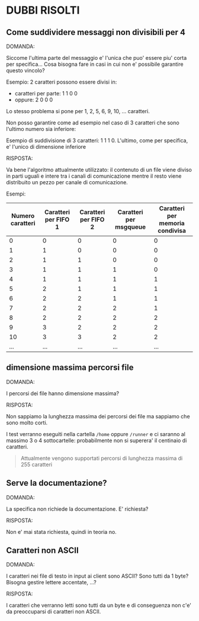 # DUBBI RISOLTI

## Come suddividere messaggi non divisibili per 4

DOMANDA:

Siccome l'ultima parte del messaggio e' l'unica che puo' essere piu' corta per specifica... Cosa bisogna fare in casi in cui non e' possibile garantire questo vincolo?

Esempio: 2 caratteri possono essere divisi in:
- caratteri per parte: 1 1 0 0
- oppure: 2 0 0 0

Lo stesso problema si pone per 1, 2, 5, 6, 9, 10, ... caratteri.

Non posso garantire come ad esempio nel caso di 3 caratteri che sono l'ultimo numero sia inferiore:

Esempio di suddivisione di 3 caratteri: 1 1 1 0. L'ultimo, come per specifica, e' l'unico di dimensione inferiore

RISPOSTA:

Va bene l'algoritmo attualmente utilizzato: il contenuto di un file viene diviso in parti uguali e intere tra i canali di comunicazione mentre il resto viene distribuito un pezzo per canale di comunicazione.

Esempi:

|Numero caratteri|Caratteri per FIFO 1|Caratteri per FIFO 2|Caratteri per msgqueue|Caratteri per memoria condivisa|
|----------------|--------------------|--------------------|----------------------|-------------------------------|
|0               |0                   |0                   |0                     |0                              |
|1               |1                   |0                   |0                     |0                              |
|2               |1                   |1                   |0                     |0                              |
|3               |1                   |1                   |1                     |0                              |
|4               |1                   |1                   |1                     |1                              |
|5               |2                   |1                   |1                     |1                              |
|6               |2                   |2                   |1                     |1                              |
|7               |2                   |2                   |2                     |1                              |
|8               |2                   |2                   |2                     |2                              |
|9               |3                   |2                   |2                     |2                              |
|10              |3                   |3                   |2                     |2                              |
|...             |...                 |...                 |...                   |...                            |

## dimensione massima percorsi file

DOMANDA:

I percorsi dei file hanno dimensione massima?

RISPOSTA:

Non sappiamo la lunghezza massima dei percorsi dei file ma sappiamo che sono molto corti.

I test verranno eseguiti nella cartella ```/home``` oppure ```/runner``` e ci saranno al massimo 3 o 4 sottocartelle: probabilmente non si superera' il centinaio di caratteri.
> Attualmente vengono supportati percorsi di lunghezza massima di 255 caratteri

## Serve la documentazione?

DOMANDA:

La specifica non richiede la documentazione. E' richiesta?

RISPOSTA:

Non e' mai stata richiesta, quindi in teoria no.

## Caratteri non ASCII

DOMANDA:

I caratteri nei file di testo in input ai client sono ASCII? Sono tutti da 1 byte? Bisogna gestire lettere accentate, ...?

RISPOSTA:

I caratteri che verranno letti sono tutti da un byte e di conseguenza non c'e' da preoccuparsi di caratteri non ASCII.
